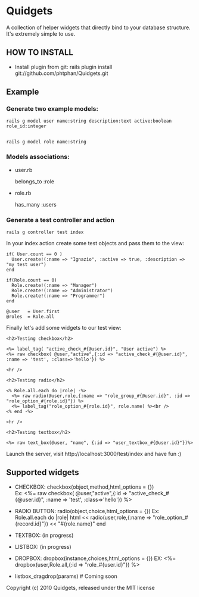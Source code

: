 # Quidgets #


A collection of helper widgets that directly bind to your database structure.
It's extremely simple to use.

## HOW TO INSTALL ##


* Install plugin from git:
    rails plugin install git://github.com/phtphan/Quidgets.git

## Example ##

### Generate two example models: ###
  
    rails g model user name:string description:text active:boolean role_id:integer
  
  
    rails g model role name:string

### Models associations: ###

  + user.rb
  
      belongs_to :role
    
  + role.rb
  
      has_many :users
      
### Generate a test controller and action ###

    rails g controller test index
    
In your index action create some test objects and pass them to the view:

    if( User.count == 0 )
      User.create!(:name => "Ignazio", :active => true, :description => "my test user") 
    end
    
    if(Role.count == 0)
      Role.create!(:name => "Manager")
      Role.create!(:name => "Administrator")
      Role.create!(:name => "Programmer")
    end
      
    @user   = User.first
    @roles  = Role.all
  
  
Finally let's add some widgets to our test view:

    <h2>Testing checkbox</h2>

    <%= label_tag( "active_check_#{@user.id}", "User active") %>
    <%= raw checkbox( @user,"active",{:id => "active_check_#{@user.id}", :name => 'test', :class=>'hello'}) %>

    <hr />

    <h2>Testing radio</h2>

    <% Role.all.each do |role| -%>
      <%= raw radio(@user,role,{:name => "role_group_#{@user.id}", :id => "role_option_#{role.id}"}) %>
      <%= label_tag("role_option_#{role.id}", role.name) %><br />
    <% end -%>

    <hr />

    <h2>Testing textbox</h2>

    <%= raw text_box(@user, "name", {:id => "user_textbox_#{@user.id}"})%>

Launch the server, visit http://localhost:3000/test/index and have fun :)

## Supported widgets 

* CHECKBOX: checkbox(object,method,html_options = {})   
    Ex: <%= raw checkbox( @user,"active",{:id => "active_check_#{@user.id}", :name => 'test', :class=>'hello'}) %>

          
* RADIO BUTTON: radio(object,choice,html_options = {})
    Ex:    
     Role.all.each do |role|
      html << radio(user,role,{:name => "role_option_#{record.id}"}) << "#{role.name}" 
     end
      
* TEXTBOX: (in progress)


    
* LISTBOX: (in progress)
    
* DROPBOX: dropbox(instance,choices,html_options = {})
    EX: <%= dropbox(user,Role.all,{:id => "role_#{user.id}"}) %>

    
* listbox_dragdrop(params) # Coming soon


Copyright (c) 2010 Quidgets, released under the MIT license
